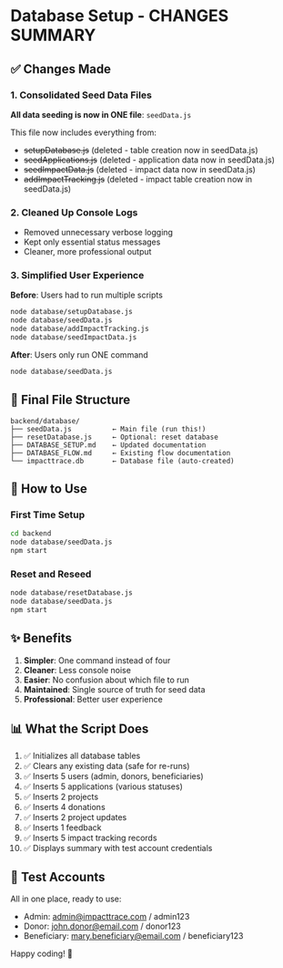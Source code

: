 # Database Setup - CHANGES SUMMARY

## ✅ Changes Made

### 1. Consolidated Seed Data Files
**All data seeding is now in ONE file**: `seedData.js`

This file now includes everything from:
- ~~setupDatabase.js~~ (deleted - table creation now in seedData.js)
- ~~seedApplications.js~~ (deleted - application data now in seedData.js)
- ~~seedImpactData.js~~ (deleted - impact data now in seedData.js)
- ~~addImpactTracking.js~~ (deleted - impact table creation now in seedData.js)

### 2. Cleaned Up Console Logs
- Removed unnecessary verbose logging
- Kept only essential status messages
- Cleaner, more professional output

### 3. Simplified User Experience
**Before**: Users had to run multiple scripts
```bash
node database/setupDatabase.js
node database/seedData.js
node database/addImpactTracking.js
node database/seedImpactData.js
```

**After**: Users only run ONE command
```bash
node database/seedData.js
```

## 📁 Final File Structure

```
backend/database/
├── seedData.js          ← Main file (run this!)
├── resetDatabase.js     ← Optional: reset database
├── DATABASE_SETUP.md    ← Updated documentation
├── DATABASE_FLOW.md     ← Existing flow documentation
└── impacttrace.db       ← Database file (auto-created)
```

## 🚀 How to Use

### First Time Setup
```bash
cd backend
node database/seedData.js
npm start
```

### Reset and Reseed
```bash
node database/resetDatabase.js
node database/seedData.js
npm start
```

## ✨ Benefits

1. **Simpler**: One command instead of four
2. **Cleaner**: Less console noise
3. **Easier**: No confusion about which file to run
4. **Maintained**: Single source of truth for seed data
5. **Professional**: Better user experience

## 📊 What the Script Does

1. ✅ Initializes all database tables
2. ✅ Clears any existing data (safe for re-runs)
3. ✅ Inserts 5 users (admin, donors, beneficiaries)
4. ✅ Inserts 5 applications (various statuses)
5. ✅ Inserts 2 projects
6. ✅ Inserts 4 donations
7. ✅ Inserts 2 project updates
8. ✅ Inserts 1 feedback
9. ✅ Inserts 5 impact tracking records
10. ✅ Displays summary with test account credentials

## 🔐 Test Accounts

All in one place, ready to use:
- Admin: admin@impacttrace.com / admin123
- Donor: john.donor@email.com / donor123
- Beneficiary: mary.beneficiary@email.com / beneficiary123

Happy coding! 🎉
